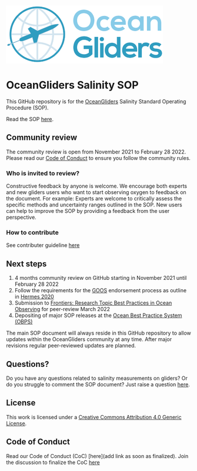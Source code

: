 ![oceangliders](images/logo-ocean-gliders.png)

# OceanGliders Salinity SOP

This GitHub repository is for the [OceanGliders](https://www.oceangliders.org) Salinity Standard Operating Procedure (SOP).

Read the SOP [here](https://oceangliderscommunity.github.io/Salinity_SOP/README.html). 

## Community review
The community review is open from November 2021 to February 28 2022.
Please read our [Code of Conduct](https://github.com/OceanGlidersCommunity/OG-format-user-manual/pull/23) to ensure you follow the community rules.

### Who is invited to review?
Constructive feedback by anyone is welcome. We encourage both experts and new gliders users who want to start observing oxygen to feedback on the document. For example: Experts are welcome to critically assess the specific methods and uncertainty ranges outlined in the SOP. New users can help to improve the SOP by providing a feedback from the user perspective. 

### How to contribute
See contributer guideline [here](https://github.com/OceanGlidersCommunity/Salinity_SOP/blob/main/CONTRIBUTING.md)

## Next steps
1) 4 months community review on GitHub starting in November 2021 until February 28 2022
2) Follow the requirements for the [GOOS](https://www.goosocean.org) endorsement process as outline in [Hermes 2020](http://dx.doi.org/10.25607/OBP-926)
3) Submission to [Frontiers: Research Topic Best Practices in Ocean Observing](https://www.frontiersin.org/research-topics/7173/best-practices-in-ocean-observing) for peer-review March 2022
4) Depositing of major SOP releases at the [Ocean Best Practice System (OBPS)](https://www.oceanbestpractices.org)

The main SOP document will always reside in this GitHub repository to allow updates within the OceanGliders community at any time. 
After major revisions regular peer-reviewed updates are planned.

## Questions?
Do you have any questions related to salinity measurements on gliders?
Or do you struggle to comment the SOP document? 
Just raise a question [here](https://github.com/OceanGlidersCommunity/Salinity_SOP/discussions).

## License
This work is licensed under a [Creative Commons Attribution 4.0 Generic License](https://creativecommons.org/licenses/by/4.0/).

## Code of Conduct
Read our Code of Conduct (CoC) [here](add link as soon as finalized). Join the discussion to finalize the CoC [here](https://github.com/OceanGlidersCommunity/OG-format-user-manual/pull/23)
